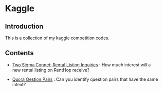 # Kaggle

## Introduction

This is a collection of my kaggle competition codes.

## Contents

* [Two Sigma Connet: Rental Listing Inquiries](./two-sigma-connect/) : How much interest will a new rental listing on RentHop receive?

* [Quora Qestion Pairs](./quora-question-pairs/) : Can you identify question pairs that have the same intent?

